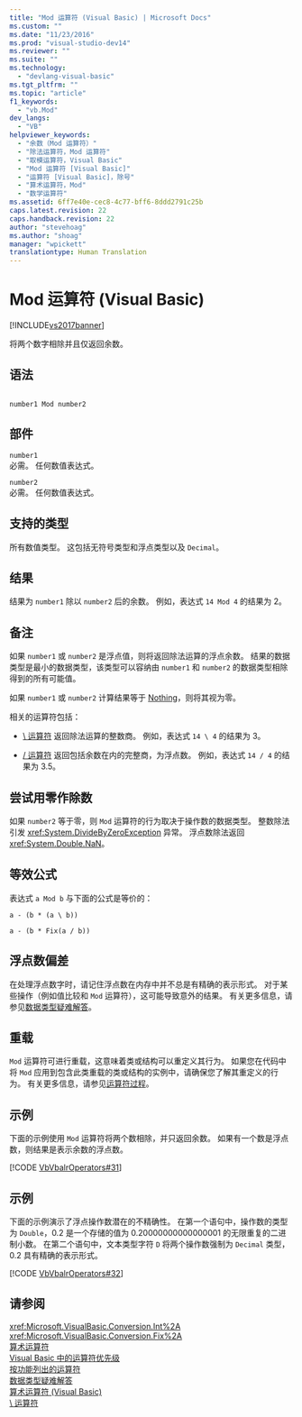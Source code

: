 ```yaml
---
title: "Mod 运算符 (Visual Basic) | Microsoft Docs"
ms.custom: ""
ms.date: "11/23/2016"
ms.prod: "visual-studio-dev14"
ms.reviewer: ""
ms.suite: ""
ms.technology: 
  - "devlang-visual-basic"
ms.tgt_pltfrm: ""
ms.topic: "article"
f1_keywords: 
  - "vb.Mod"
dev_langs: 
  - "VB"
helpviewer_keywords: 
  - "余数（Mod 运算符）"
  - "除法运算符，Mod 运算符"
  - "取模运算符，Visual Basic"
  - "Mod 运算符 [Visual Basic]"
  - "运算符 [Visual Basic]，除号"
  - "算术运算符，Mod"
  - "数学运算符"
ms.assetid: 6ff7e40e-cec8-4c77-bff6-8ddd2791c25b
caps.latest.revision: 22
caps.handback.revision: 22
author: "stevehoag"
ms.author: "shoag"
manager: "wpickett"
translationtype: Human Translation
---
```

# Mod 运算符 (Visual Basic)
[!INCLUDE[vs2017banner](../../../csharp/includes/vs2017banner.md)]

将两个数字相除并且仅返回余数。  
  
## 语法  
  
```  
  
number1 Mod number2  
```  
  
## 部件  
 `number1`  
 必需。  任何数值表达式。  
  
 `number2`  
 必需。  任何数值表达式。  
  
## 支持的类型  
 所有数值类型。  这包括无符号类型和浮点类型以及 `Decimal`。  
  
## 结果  
 结果为 `number1` 除以 `number2` 后的余数。  例如，表达式 `14 Mod 4` 的结果为 2。  
  
## 备注  
 如果 `number1` 或 `number2` 是浮点值，则将返回除法运算的浮点余数。  结果的数据类型是最小的数据类型，该类型可以容纳由 `number1` 和 `number2` 的数据类型相除得到的所有可能值。  
  
 如果 `number1` 或 `number2` 计算结果等于 [Nothing](../../../visual-basic/language-reference/nothing.md)，则将其视为零。  
  
 相关的运算符包括：  
  
-   [\\ 运算符](../../../visual-basic/language-reference/operators/integer-division-operator.md) 返回除法运算的整数商。  例如，表达式 `14 \ 4` 的结果为 3。  
  
-   [\/ 运算符](../../../visual-basic/language-reference/operators/floating-point-division-operator.md) 返回包括余数在内的完整商，为浮点数。  例如，表达式 `14 / 4` 的结果为 3.5。  
  
## 尝试用零作除数  
 如果 `number2` 等于零，则 `Mod` 运算符的行为取决于操作数的数据类型。  整数除法引发 <xref:System.DivideByZeroException> 异常。  浮点数除法返回 <xref:System.Double.NaN>。  
  
## 等效公式  
 表达式 `a Mod b` 与下面的公式是等价的：  
  
 `a - (b * (a \ b))`  
  
 `a - (b * Fix(a / b))`  
  
## 浮点数偏差  
 在处理浮点数字时，请记住浮点数在内存中并不总是有精确的表示形式。  对于某些操作（例如值比较和 `Mod` 运算符），这可能导致意外的结果。  有关更多信息，请参见[数据类型疑难解答](../../../visual-basic/programming-guide/language-features/data-types/troubleshooting-data-types.md)。  
  
## 重载  
 `Mod` 运算符可进行重载，这意味着类或结构可以重定义其行为。  如果您在代码中将 `Mod` 应用到包含此类重载的类或结构的实例中，请确保您了解其重定义的行为。  有关更多信息，请参见[运算符过程](../../../visual-basic/programming-guide/language-features/procedures/operator-procedures.md)。  
  
## 示例  
 下面的示例使用 `Mod` 运算符将两个数相除，并只返回余数。  如果有一个数是浮点数，则结果是表示余数的浮点数。  
  
 [!CODE [VbVbalrOperators#31](../CodeSnippet/VS_Snippets_VBCSharp/VbVbalrOperators#31)]  
  
## 示例  
 下面的示例演示了浮点操作数潜在的不精确性。  在第一个语句中，操作数的类型为 `Double`，0.2 是一个存储的值为 0.20000000000000001 的无限重复的二进制小数。  在第二个语句中，文本类型字符 `D` 将两个操作数强制为 `Decimal` 类型，0.2 具有精确的表示形式。  
  
 [!CODE [VbVbalrOperators#32](../CodeSnippet/VS_Snippets_VBCSharp/VbVbalrOperators#32)]  
  
## 请参阅  
 <xref:Microsoft.VisualBasic.Conversion.Int%2A>   
 <xref:Microsoft.VisualBasic.Conversion.Fix%2A>   
 [算术运算符](../../../visual-basic/language-reference/operators/arithmetic-operators.md)   
 [Visual Basic 中的运算符优先级](../../../visual-basic/language-reference/operators/operator-precedence.md)   
 [按功能列出的运算符](../../../visual-basic/language-reference/operators/operators-listed-by-functionality.md)   
 [数据类型疑难解答](../../../visual-basic/programming-guide/language-features/data-types/troubleshooting-data-types.md)   
 [算术运算符 \(Visual Basic\)](../../../visual-basic/programming-guide/language-features/operators-and-expressions/arithmetic-operators.md)   
 [\\ 运算符](../../../visual-basic/language-reference/operators/integer-division-operator.md)